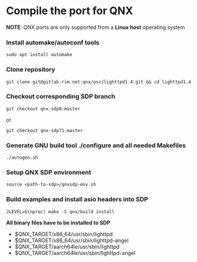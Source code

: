 # Compile the port for QNX

**NOTE**: QNX ports are only supported from a **Linux host** operating system

### Install automake/autoconf tools

`sudo apt install automake`

### Clone repository

`git clone git@gitlab.rim.net:qnx/osr/lighttpd1.4.git && cd lighttpd1.4`
	
### Checkout corresponding SDP branch

`git checkout qnx-sdp8-master`

or

`git checkout qnx-sdp71-master`

### Generate GNU build tool ./configure and all needed Makefiles

`./autogen.sh`

### Setup QNX SDP environment

`source <path-to-sdp>/qnxsdp-env.sh`

### Build examples and install asio headers into SDP

`JLEVEL=$(nproc) make -C qnx/build install`


**All binary files have to be installed to SDP**
* $QNX_TARGET/x86_64/usr/sbin/lighttpd
* $QNX_TARGET/x86_64/usr/sbin/lighttpd-angel
* $QNX_TARGET/aarch64le/usr/sbin/lighttpd
* $QNX_TARGET/aarch64le/usr/sbin/lighttpd-angel
